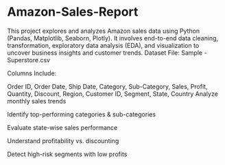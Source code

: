 # Amazon-Sales-Report
This project explores and analyzes Amazon sales data using Python (Pandas, Matplotlib, Seaborn, Plotly). It involves end-to-end data cleaning, transformation, exploratory data analysis (EDA), and visualization to uncover business insights and customer trends.
Dataset
File: Sample - Superstore.csv

Columns Include:

Order ID, Order Date, Ship Date, Category, Sub-Category, Sales, Profit, Quantity, Discount, Region, Customer ID, Segment, State, Country
Analyze monthly sales trends

Identify top-performing categories & sub-categories

Evaluate state-wise sales performance

Understand profitability vs. discounting

Detect high-risk segments with low profits


